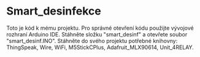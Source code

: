 # Smart_desinfekce
Toto je kód k mému projektu. Pro správné otevření kódu použijte vývojové rozhraní Arduino IDE.
Stáhněte složku "smart_desinf" a otevřete soubor "smart_desinf.INO".
Stáhněte do svého projektu potřebné knihovny: ThingSpeak, Wire, WiFi, M5StickCPlus, Adafruit_MLX90614, Unit_4RELAY.
